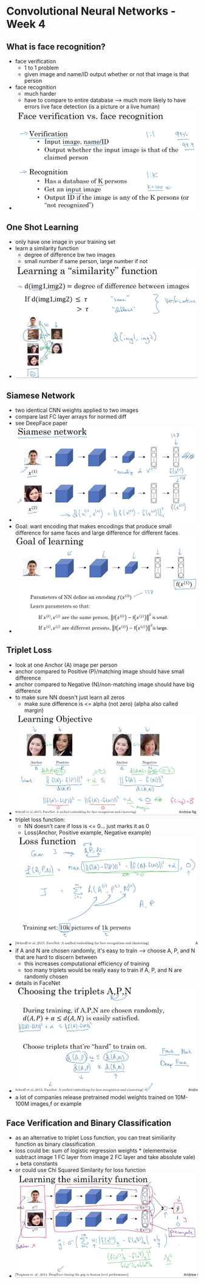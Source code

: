 # Convolutional Neural Networks - Week 4

## What is face recognition?

- face verification
  - 1 to 1 problem
  - given image and name/ID output whether or not that image is that person
- face recognition
  - much harder
  - have to compare to entire database --> much more likely to have errors
live face detection (is a picture or a live human)
- ![img](https://github.com/chriseal/deep_learning_ai/blob/master/4_ConvolutionalNeuralNetworks/week4/4wk4_verification_vs_recognition.png)

## One Shot Learning

- only have one image in your training set
- learn a similarity function
  - degree of difference bw two images
  - small number if same person, large number if not
- ![img](https://github.com/chriseal/deep_learning_ai/blob/master/4_ConvolutionalNeuralNetworks/week4/4wk4_one_shot_learning.png)

## Siamese Network

- two identical CNN weights applied to two images 
- compare last FC layer arrays for normed diff
- see DeepFace paper
- ![img](https://github.com/chriseal/deep_learning_ai/blob/master/4_ConvolutionalNeuralNetworks/week4/4wk4_siamese_learning.png)
- Goal: want encoding that makes encodings that produce small difference for same faces and large difference for different faces
- ![img](https://github.com/chriseal/deep_learning_ai/blob/master/4_ConvolutionalNeuralNetworks/week4/4wk4_siamese_learning_goal.png)

## Triplet Loss

- look at one Anchor (A) image per person
- anchor compared to Positive (P)/matching image should have small difference
- anchor compared to Negative (N)/non-matching image should have big difference
- to make sure NN doesn't just learn all zeros
  - make sure difference is <= alpha (not zero) (alpha also called margin)
- ![img](https://github.com/chriseal/deep_learning_ai/blob/master/4_ConvolutionalNeuralNetworks/week4/4wk4_FaceNet.png)
- triplet loss function:
  - NN doesn't care if loss is <= 0... just marks it as 0
  - Loss(Anchor, Positive example, Negative example)
- ![img](https://github.com/chriseal/deep_learning_ai/blob/master/4_ConvolutionalNeuralNetworks/week4/4wk4_triplet_loss.png)
- if A and N are chosen randomly, it's easy to train
  --> choose A, P, and N that are hard to discern between
  - this increases computational efficiency of training
  - too many triplets would be really easy to train if A, P, and N are randomly chosen
- details in FaceNet
- ![img](https://github.com/chriseal/deep_learning_ai/blob/master/4_ConvolutionalNeuralNetworks/week4/4wk4_triplet_selection.png)
- a lot of companies release pretrained model weights trained on 10M-100M images,f or example

## Face Verification and Binary Classification

- as an alternative to triplet Loss function, you can treat similiarity function as binary classification
- loss could be: sum of logistic regression weights * (elementwise subtract image 1 FC layer from image 2 FC layer and take absolute vale) + beta constants
- or could use Chi Squared Similarity for loss function
- ![img](https://github.com/chriseal/deep_learning_ai/blob/master/4_ConvolutionalNeuralNetworks/week4/4wk4_similarity_function.png)







